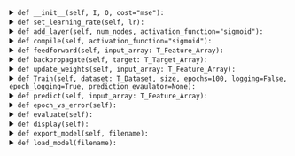 <details><summary><code>def __init__(self, I, O, cost="mse"):</code></summary>
<p>

```python
def __init__(self, I, O, cost="mse"):
        """
        Creates a Feed Forward Neural Network.

        Parameters
        ----------
        I : int
            Number of inputs to the network

        O : int
            Number of outputs from the network

        [cost]: string
            The cost/loss function used by the neural network.
            Default value is 'mse' which stands for Mean Squared Error.

            Available options:
                mse => Mean Squared Error
                ce => Cross Entropy

        Returns
        -------
        Doesn't return anything
        """
```
</p>
</details>

<details><summary><code>def set_learning_rate(self, lr):</code></summary>
<p>

```python
def set_learning_rate(self, lr):
        """
        Modifies the learning rate of the network.

        Parameters
        ----------
        lr : float
            New learning rate

        Returns
        -------
        Doesn't return anything
        """
```
</p>
</details>

<details><summary><code>def add_layer(self, num_nodes, activation_function="sigmoid"):</code></summary>
<p>

```python
def add_layer(self, num_nodes, activation_function="sigmoid"):
        """
        Adds a layer to the network.

        Parameters
        ----------
        num_nodes : int
            Number of nodes in the hidden layer

        [activation_function] :str
            It is an optional parameter.
            Specifies the activation function of the layer.
            Default value is sigmoid.

            Available options:
                sigmoid,
                tanh,
                linear,
                identity,
                softmax

        Returns
        -------
        Doesn't return anything
        """
```
</p>
</details>

<details><summary><code>def compile(self, activation_function="sigmoid"):</code></summary>
<p>

```python
def compile(self, activation_function="sigmoid"):
        """
        Basically, it just adds the output layer to the network.

        Parameters
        ----------
        [activation_function] :str
            It is an optional parameter.
            Specifies the activation function of the layer.
            Default value is sigmoid.

        Returns
        -------
        Doesn't return anything
        """
```
</p>
</details>

<details><summary><code>def feedforward(self, input_array: T_Feature_Array):</code></summary>
<p>

```python
def feedforward(self, input_array: T_Feature_Array):
        """
        Feeds the given input throughout the network

        Parameters
        ----------
        input_array : T_Feature_Array
            Input to be fed to the network.
            It is columnar vector of size Inputs x 1

        Returns
        -------
        all_outputs : T_Output_Array
            An array of all the outputs produced by each layer.
        """
```
</p>
</details>

<details><summary><code>def backpropagate(self, target: T_Target_Array):</code></summary>
<p>

```python
def backpropagate(self, target: T_Target_Array):
        """
        Backpropagate the error throughout the network
        This function is called inside the model only.

        Parameters
        ----------
        target : np.array()
            It is the ground truth value corresponding to the input.
            It is columnar vector of size Outputs x 1

        Returns
        -------
        Error : float
            # Returns the Mean Squared Error of the particular output
            Returns the error using the specified loss function.
        """
```
</p>
</details>

<details><summary><code>def update_weights(self, input_array: T_Feature_Array):</code></summary>
<p>

```python
def update_weights(self, input_array: T_Feature_Array):
        """
        Update the weights of the network.
        This function is called inside the model only.

        Parameters
        ----------
        input_array : np.array()
            It is the input fed to the network
            It is columnar vector of size Inputs x 1

        Returns
        -------
        Doesn't return anything
        """
```
</p>
</details>

<details><summary><code>def Train(self, dataset: T_Dataset, size, epochs=100, logging=False, epoch_logging=True, prediction_evaulator=None):</code></summary>
<p>

```python
def Train(self, dataset: T_Dataset, size, epochs=100, logging=False, epoch_logging=True, prediction_evaulator=None):
        """
        Trains the neural network using the given dataset.

        Parameters
        ----------
        dataset : T_Dataset

        size : int
            Size of the dataset

        [epochs] : int
            An optional parameter.
            Number of epochs to train the network. Default value is 5000

        [logging] : bool
            An optional parameter.
            If its true, all outputs from the network will be logged out onto STDOUT for each epoch.

        [epoch_logging] : bool
            An optional parameter.
            If it is true, Error in each epoch will be logged to STDOUT.

        [prediction_evaulator]: (prediction: T_Output_Array, target: T_Output_Array) -> bool
            An optional parameter.
            Used to evaluate the fed forward output with the actual target.
            Default value is 'Utils.judge_prediction' function.

        Returns
        -------
        Doesn't return anything.
        """
```
</p>
</details>

<details><summary><code>def predict(self, input_array: T_Feature_Array):</code></summary>
<p>

```python
def predict(self, input_array: T_Feature_Array):
        """
        Predicts the output using a given input.

        Parameters
        ----------
        input_array : np.array()
            It is columnar vector of size Inputs x 1
            It is the input fed to the network

        Returns
        -------
        prediction : np.array()
            Predicted value produced by the network.
        """
```
</p>
</details>

<details><summary><code>def epoch_vs_error(self):</code></summary>
<p>

```python
def epoch_vs_error(self):
        """
        Plot error vs epoch graph

        Parameters
        ----------
        Doesn't accept any parameters

        Returns
        -------
        Doesn't return anything
        """
```
</p>
</details>

<details><summary><code>def evaluate(self):</code></summary>
<p>

```python
def evaluate(self):
        """
        Print the basic information about the network.
        Like accuracy, error ..etc.

        Parameters
        ----------
        Doesn't accept any parameters

        Returns
        -------
        Doesn't return anything
        """
```
</p>
</details>

<details><summary><code>def display(self):</code></summary>
<p>

```python
def display(self):
        """
        Print the information of each layer of the network.
        It can be used to debug the network!

        Parameters
        ----------
        Doesn't accept any parameters

        Returns
        -------
        Doesn't return anything
        """
```
</p>
</details>

<details><summary><code>def export_model(self, filename):</code></summary>
<p>

```python
def export_model(self, filename):
        """
        Export the model to a json file

        Parameters
        ----------
        filename: str
            File name to export model

        Returns
        -------
        Doesn't return anything
        """
```
</p>
</details>

<details><summary><code>def load_model(filename):</code></summary>
<p>

```python
def load_model(filename):
        """
        Load model from an eported (json) model

        Parameters
        ----------
        filename : str
            Exported model (json) file

        Returns
        -------
        brain : NeuralNetwork
            NeuralNetwork object
        """
```
</p>
</details>